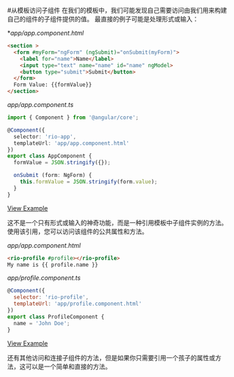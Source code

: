 #从模板访问子组件
在我们的模板中，我们可能发现自己需要访问由我们用来构建自己的组件的子组件提供的值。
最直接的例子可能是处理形式或输入：

**app/app.component.html*

```html
<section >
  <form #myForm="ngForm" (ngSubmit)="onSubmit(myForm)">
    <label for="name">Name</label>
    <input type="text" name="name" id="name" ngModel>
    <button type="submit">Submit</button>
  </form>
  Form Value: {{formValue}}
</section>
```

*app/app.component.ts*

```typescript
import { Component } from '@angular/core';

@Component({
  selector: 'rio-app',
  templateUrl: 'app/app.component.html'
})
export class AppComponent {
  formValue = JSON.stringify({});

  onSubmit (form: NgForm) {
    this.formValue = JSON.stringify(form.value);
  }
}
```

[View Example](https://plnkr.co/edit/hfv5RC?p=preview)

这不是一个只有形式或输入的神奇功能，而是一种引用模板中子组件实例的方法。使用该引用，您可以访问该组件的公共属性和方法。

*app/app.component.html*

```html
<rio-profile #profile></rio-profile>
My name is {{ profile.name }}
```

*app/profile.component.ts*

```javascript
@Component({
  selector: 'rio-profile',
  templateUrl: 'app/profile.component.html'
})
export class ProfileComponent {
  name = 'John Doe';
}
```

[View Example](https://plnkr.co/edit/wEFOta?p=preview)

还有其他访问和连接子组件的方法，但是如果你只需要引用一个孩子的属性或方法，这可以是一个简单和直接的方法。